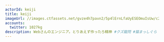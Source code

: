 ```yaml
---
actorId: keiji
title: keiji
imageUrl: //images.ctfassets.net/gvze4h7pavn2/5p4lErnLfaUyESEOmuIsUw/c21b70bbfb8b4c489340c550d5137f36/actor-keiji.jpg
accounts:
  twitter: 1027kg
description: Webさんのエンジニア。とりあえず作ったろ精神 #クズ龍閃 #猫まっしぐら #NativeNagoyan
---
```


